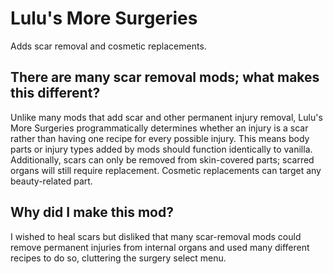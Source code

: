 # Lulu's More Surgeries
Adds scar removal and cosmetic replacements.

## There are many scar removal mods; what makes this different?
Unlike many mods that add scar and other permanent injury removal, Lulu's More Surgeries programmatically determines whether an injury is a scar rather than having one recipe for every possible injury. This means body parts or injury types added by mods should function identically to vanilla. Additionally, scars can only be removed from skin-covered parts; scarred organs will still require replacement. Cosmetic replacements can target any beauty-related part.

## Why did I make this mod?
I wished to heal scars but disliked that many scar-removal mods could remove permanent injuries from internal organs and used many different recipes to do so, cluttering the surgery select menu.
